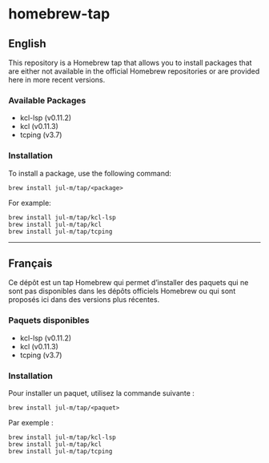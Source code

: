 # homebrew-tap

## English

This repository is a Homebrew tap that allows you to install packages that are either not available in the official Homebrew repositories or are provided here in more recent versions.

### Available Packages
- kcl-lsp (v0.11.2)
- kcl (v0.11.3)
- tcping (v3.7)

### Installation
To install a package, use the following command:

```
brew install jul-m/tap/<package>
```

For example:
```
brew install jul-m/tap/kcl-lsp
brew install jul-m/tap/kcl
brew install jul-m/tap/tcping
```

---

## Français

Ce dépôt est un tap Homebrew qui permet d’installer des paquets qui ne sont pas disponibles dans les dépôts officiels Homebrew ou qui sont proposés ici dans des versions plus récentes.

### Paquets disponibles
- kcl-lsp (v0.11.2)
- kcl (v0.11.3)
- tcping (v3.7)

### Installation
Pour installer un paquet, utilisez la commande suivante :

```
brew install jul-m/tap/<paquet>
```

Par exemple :
```
brew install jul-m/tap/kcl-lsp
brew install jul-m/tap/kcl
brew install jul-m/tap/tcping
```

